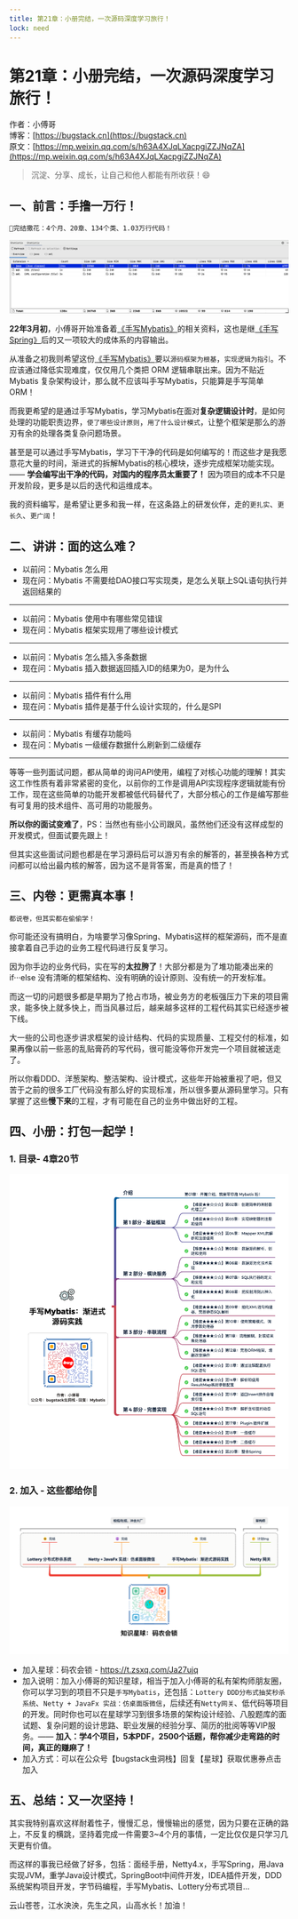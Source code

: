 ```yaml
---
title: 第21章：小册完结，一次源码深度学习旅行！
lock: need
---
```


# 第21章：小册完结，一次源码深度学习旅行！

作者：小傅哥
<br/>博客：[https://bugstack.cn](https://bugstack.cn)
<br/>原文：[https://mp.weixin.qq.com/s/h63A4XJqLXacpgiZZJNqZA](https://mp.weixin.qq.com/s/h63A4XJqLXacpgiZZJNqZA)

> 沉淀、分享、成长，让自己和他人都能有所收获！😄

## 一、前言：手撸一万行！

`💐完结撒花：4个月、20章、134个类、1.03万行代码！`

![](res\2022-07-07-第21章：完结.md\a571521d-55e9-42eb-8029-29abd54a74da.jpg)

**22年3月初**，小傅哥开始准备着[《手写Mybatis》](https://mp.weixin.qq.com/s/smohXRphj-FejvrP-FOgBw)的相关资料，这也是继[《手写Spring》](https://mp.weixin.qq.com/s/smohXRphj-FejvrP-FOgBw)后的又一项较大的成体系的内容输出。

从准备之初我则希望这份[《手写Mybatis》](https://mp.weixin.qq.com/s/smohXRphj-FejvrP-FOgBw)要以`源码框架为根基`，`实现逻辑为指引`。不应该通过降低实现难度，仅仅用几个类把 ORM 逻辑串联出来。因为不贴近 Mybatis 复杂架构设计，那么就不应该叫手写Mybatis，只能算是手写简单 ORM！

而我更希望的是通过手写Mybatis，学习Mybatis在面对**复杂逻辑设计时**，是如何处理的功能职责边界，`使了哪些设计原则`，`用了什么设计模式`，让整个框架是那么的游刃有余的处理各类复杂问题场景。

甚至是可以通过手写Mybatis，学习下干净的代码是如何编写的！而这些才是我愿意花大量的时间，渐进式的拆解Mybatis的核心模块，逐步完成框架功能实现。—— **学会编写出干净的代码，对国内的程序员太重要了！** 因为项目的成本不只是开发阶段，更多是以后的迭代和运维成本。

我的资料编写，是希望让更多和我一样，在这条路上的研发伙伴，走的`更扎实`、`更长久`、`更广阔`！

## 二、讲讲：面的这么难？

- 以前问：Mybatis 怎么用
- 现在问：Mybatis 不需要给DAO接口写实现类，是怎么关联上SQL语句执行并返回结果的

---

- 以前问：Mybatis 使用中有哪些常见错误
- 现在问：Mybatis 框架实现用了哪些设计模式

---

- 以前问：Mybatis 怎么插入多条数据
- 现在问：Mybatis 插入数据返回插入ID的结果为0，是为什么

---

- 以前问：Mybatis 插件有什么用
- 现在问：Mybatis 插件是基于什么设计实现的，什么是SPI

---

- 以前问：Mybatis 有缓存功能吗
- 现在问：Mybatis 一级缓存数据什么刷新到二级缓存

---

等等一些列面试问题，都从简单的询问API使用，编程了对核心功能的理解！其实这工作性质有着非常紧密的变化，以前你的工作是调用API实现程序逻辑就能有份工作，现在这些简单的功能开发都被低代码替代了，大部分核心的工作是编写那些有可复用的技术组件、高可用的功能服务。

**所以你的面试变难了**，PS：当然也有些小公司跟风，虽然他们还没有这样成型的开发模式，但面试要先跟上！

但其实这些面试问题也都是在学习源码后可以游刃有余的解答的，甚至换各种方式问都可以给出最内核的解答，因为这不是背答案，而是真的悟了！

## 三、内卷：更需真本事！

`都说卷，但其实都在偷偷学！`

你可能还没有搞明白，为啥要学习像Spring、Mybatis这样的框架源码，而不是直接拿着自己手边的业务工程代码进行反复学习。

因为你手边的业务代码，实在写的**太拉胯了**！大部分都是为了堆功能凑出来的 if···else 没有清晰的框架结构、没有明确的设计原则、没有统一的开发标准。

而这一切的问题很多都是早期为了抢占市场，被业务方的老板强压力下来的项目需求，能多快上就多快上，而当风暴过后，越来越多这样的工程代码其实已经逐步被下线。

大一些的公司也逐步讲求框架的设计结构、代码的实现质量、工程交付的标准，如果再像以前一些恶的乱贴膏药的写代码，很可能没等你开发完一个项目就被送走了。

所以你看DDD、洋葱架构、整洁架构、设计模式，这些年开始被重视了吧，但又苦于之前的很多工厂代码没有那么好的实现标准，所以很多要从源码里学习。只有掌握了这些**慢下来**的工程，才有可能在自己的业务中做出好的工程。

## 四、小册：打包一起学！

### 1. 目录- 4章20节

![](res\2022-07-07-第21章：完结.md\eb50a378-c3cd-4ff3-a9b6-342643cf1253.jpg)

### 2. 加入 - 这些都给你💐

![](res\2022-07-07-第21章：完结.md\12ffad85-2f29-4a86-995a-f8a77d566a0b.jpg)

- 加入星球：码农会锁 - https://t.zsxq.com/Ja27ujq
- 加入说明：加入小傅哥的知识星球，相当于加入小傅哥的私有架构师朋友圈，你可以学习到的项目不只是`手写Mybatis`，还包括：`Lottery DDD分布式抽奖秒杀系统`、`Netty + JavaFx 实战：仿桌面版微信`，后续还有`Netty网关`、低代码等项目的开发。同时你也可以在星球学习到很多场景的架构设计经验、八股题库的面试题、复杂问题的设计思路、职业发展的经验分享、简历的批阅等等VIP服务。—— **加入：学4个项目，5本PDF，2500个话题，帮你减少走弯路的时间，真正的赚麻了！**
- 加入方式：可以在公众号【bugstack虫洞栈】回复【星球】获取优惠券点击加入

## 五、总结：又一次坚持！

其实我特别喜欢这样耐着性子，慢慢汇总，慢慢输出的感觉，因为只要在正确的路上，不反复的横跳，坚持着完成一件需要3~4个月的事情，一定比仅仅是只学习几天更有价值。

而这样的事我已经做了好多，包括：面经手册，Netty4.x，手写Spring，用Java实现JVM，重学Java设计模式，SpringBoot中间件开发，IDEA插件开发，DDD系统架构项目开发，字节码编程，手写Mybatis、Lottery分布式项目...

云山苍苍，江水泱泱，先生之风，山高水长！加油！

